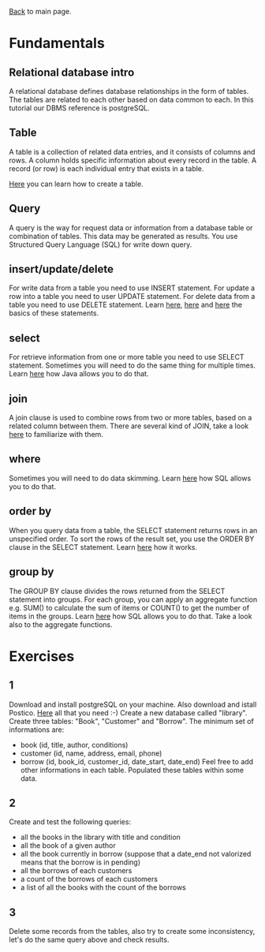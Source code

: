 [Back](../README.md) to main page.

# Fundamentals

## Relational database intro

A relational database defines database relationships in the form of tables. 
The tables are related to each other based on data common to each.
In this tutorial our DBMS reference is postgreSQL.

## Table

A table is a collection of related data entries, and it consists of columns and rows.
A column holds specific information about every record in the table.
A record (or row) is each individual entry that exists in a table.

[Here](https://www.postgresqltutorial.com/postgresql-tutorial/postgresql-create-table/) you can learn how to create a table.

## Query

A query is the way for request data or information from a database table or combination of tables. 
This data may be generated as results.
You use Structured Query Language (SQL) for write down query.

## insert/update/delete

For write data from a table you need to use INSERT statement.
For update a row into a table you need to user UPDATE statement.
For delete data from a table you need to use DELETE statement.
Learn [here](https://www.postgresqltutorial.com/postgresql-tutorial/postgresql-insert/), [here](https://www.postgresqltutorial.com/postgresql-tutorial/postgresql-update/) and [here](https://www.postgresqltutorial.com/postgresql-tutorial/postgresql-delete/) the basics of these statements.

## select

For retrieve information from one or more table you need to use SELECT statement.
Sometimes you will need to do the same thing for multiple times.
Learn [here](https://www.postgresqltutorial.com/postgresql-tutorial/postgresql-select/) how Java allows you to do that.

## join

A join clause is used to combine rows from two or more tables, based on a related column between them.
There are several kind of JOIN, take a look [here](https://www.postgresqltutorial.com/postgresql-tutorial/postgresql-joins/) to familiarize with them.

## where

Sometimes you will need to do data skimming.
Learn [here](https://www.postgresqltutorial.com/postgresql-tutorial/postgresql-where/) how SQL allows you to do that.

## order by

When you query data from a table, the SELECT statement returns rows in an unspecified order. To sort the rows of the result set, you use the ORDER BY clause in the SELECT statement.
Learn [here](https://www.postgresqltutorial.com/postgresql-tutorial/postgresql-order-by/) how it works.

## group by

The GROUP BY clause divides the rows returned from the SELECT statement into groups. For each group, you can apply an aggregate function e.g. SUM() to calculate the sum of items or COUNT() to get the number of items in the groups.
Learn [here](https://www.postgresqltutorial.com/postgresql-tutorial/postgresql-group-by/) how SQL allows you to do that.
Take a look also to the aggregate functions.

# Exercises

## 1 
Download and install postgreSQL on your machine. 
Also download and istall Postico. 
[Here](https://postgresapp.com/) all that you need :-)
Create a new database called "library". Create three tables: "Book", "Customer" and "Borrow".
The minimum set of informations are:
- book (id, title, author, conditions)
- customer (id, name, address, email, phone)
- borrow (id, book_id, customer_id, date_start, date_end)
Feel free to add other informations in each table. 
Populated these tables within some data.

## 2 
Create and test the following queries:
- all the books in the library with title and condition
- all the book of a given author
- all the book currently in borrow (suppose that a date_end not valorized means that the borrow is in pending)
- all the borrows of each customers
- a count of the borrows of each customers
- a list of all the books with the count of the borrows

## 3 
Delete some records from the tables, also try to create some inconsistency, let's do the same query above and check results. 

